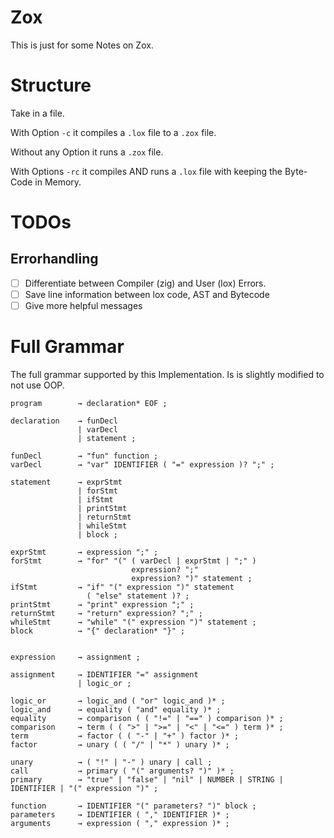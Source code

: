 # Zox

This is just for some Notes on Zox.

# Structure

Take in a file. 

With Option `-c` it compiles a `.lox` file to a `.zox` file.

Without any Option it runs a `.zox` file.

With Options `-rc` it compiles AND runs a `.lox` file with keeping the Byte-Code in Memory.

# TODOs

## Errorhandling

- [ ] Differentiate between Compiler (zig) and User (lox) Errors.
- [ ] Save line information between lox code, AST and Bytecode
- [ ] Give more helpful messages

# Full Grammar

The full grammar supported by this Implementation. Is is slightly modified to not use OOP.

```
program        → declaration* EOF ;

declaration    → funDecl
               | varDecl
               | statement ;

funDecl        → "fun" function ;
varDecl        → "var" IDENTIFIER ( "=" expression )? ";" ;

statement      → exprStmt
               | forStmt
               | ifStmt
               | printStmt
               | returnStmt
               | whileStmt
               | block ;

exprStmt       → expression ";" ;
forStmt        → "for" "(" ( varDecl | exprStmt | ";" )
                           expression? ";"
                           expression? ")" statement ;
ifStmt         → "if" "(" expression ")" statement
                 ( "else" statement )? ;
printStmt      → "print" expression ";" ;
returnStmt     → "return" expression? ";" ;
whileStmt      → "while" "(" expression ")" statement ;
block          → "{" declaration* "}" ;


expression     → assignment ;

assignment     → IDENTIFIER "=" assignment
               | logic_or ;

logic_or       → logic_and ( "or" logic_and )* ;
logic_and      → equality ( "and" equality )* ;
equality       → comparison ( ( "!=" | "==" ) comparison )* ;
comparison     → term ( ( ">" | ">=" | "<" | "<=" ) term )* ;
term           → factor ( ( "-" | "+" ) factor )* ;
factor         → unary ( ( "/" | "*" ) unary )* ;

unary          → ( "!" | "-" ) unary | call ;
call           → primary ( "(" arguments? ")" )* ;
primary        → "true" | "false" | "nil" | NUMBER | STRING | IDENTIFIER | "(" expression ")" ;

function       → IDENTIFIER "(" parameters? ")" block ;
parameters     → IDENTIFIER ( "," IDENTIFIER )* ;
arguments      → expression ( "," expression )* ;
```
